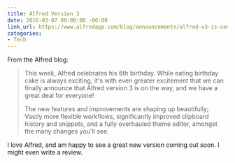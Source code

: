 ```yaml
---
title: Alfred Version 3
date: 2016-03-07 09:00:00 -06:00
link_url: https://www.alfredapp.com/blog/announcements/alfred-v3-is-coming/
categories:
- Tech
---
```


From the Alfred blog:

>This week, Alfred celebrates his 6th birthday. While eating birthday cake is always exciting, it's with even greater excitement that we can finally announce that Alfred version 3 is on the way, and we have a great deal for everyone!
>
>The new features and improvements are shaping up beautifully; Vastly more flexible workflows, significantly improved clipboard history and snippets, and a fully overhauled theme editor, amongst the many changes you'll see.

I love Alfred, and am happy to see a great new version coming out soon. I might even write a review.
